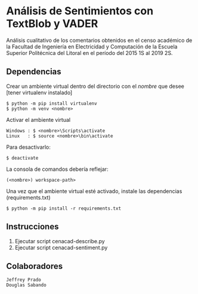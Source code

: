 # Análisis de Sentimientos con TextBlob y VADER
Análisis cualitativo de los comentarios obtenidos en el censo académico de la Facultad de Ingeniería en Electricidad y Computación de la Escuela Superior Politécnica del Litoral en el período del 2015 1S al 2019 2S.
## Dependencias
Crear un ambiente virtual dentro del directorio con el *nombre* que desee [tener virtualenv instalado]

```
$ python -m pip install virtualenv
$ python -m venv <nombre>
```
Activar el ambiente virtual
```
Windows : $ <nombre>\Scripts\activate
Linux   : $ source <nombre>\bin\activate
```
Para desactivarlo:
```
$ deactivate
```
La consola de comandos debería reflejar:
```
(<nombre>) workspace-path>
```
Una vez que el ambiente virtual esté activado, instale las dependencias (requirements.txt)
```
$ python -m pip install -r requirements.txt
```
## Instrucciones
1. Ejecutar script cenacad-describe.py
2. Ejecutar script cenacad-sentiment.py

## Colaboradores
```
Jeffrey Prado
Douglas Sabando
```